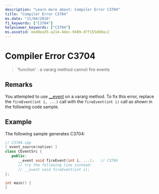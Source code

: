 ```yaml
---
description: "Learn more about: Compiler Error C3704"
title: "Compiler Error C3704"
ms.date: "11/04/2016"
f1_keywords: ["C3704"]
helpviewer_keywords: ["C3704"]
ms.assetid: ee40ea35-a214-4dec-9489-d7f155dd0ac2
---
```

# Compiler Error C3704

> 'function' : a vararg method cannot fire events

## Remarks

You attempted to use [__event](../../cpp/event.md) on a vararg method. To fix this error, replace the `fireEvent(int i, ...)` call with the `fireEvent(int i)` call as shown in the following code sample.

## Example

The following sample generates C3704:

```cpp
// C3704.cpp
[ event_source(native) ]
class CEventSrc {
   public:
      __event void fireEvent(int i, ...);   // C3704
      // try the following line instead:
      // __event void fireEvent(int i);
};

int main() {
}
```
